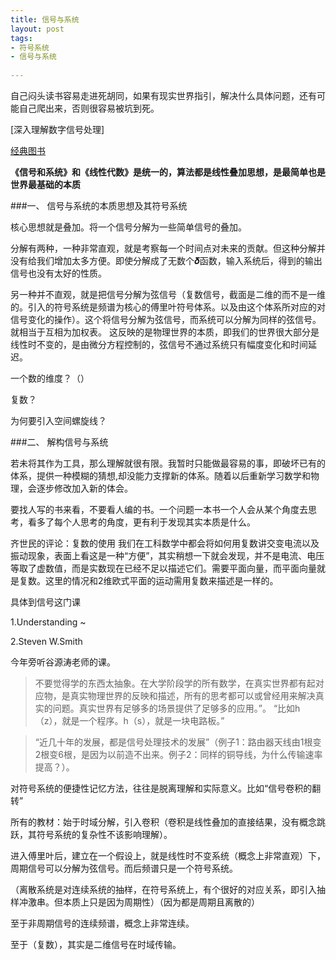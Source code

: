 ```yaml
---
title: 信号与系统
layout: post
tags:
- 符号系统
- 信号与系统
 
---
```


自己闷头读书容易走进死胡同，如果有现实世界指引，解决什么具体问题，还有可能自己爬出来，否则很容易被坑到死。

[深入理解数字信号处理]


[经典图书](http://blog.csdn.net/deepdsp/article/details/7275343)


**《信号和系统》和《线性代数》是统一的，算法都是线性叠加思想，是最简单也是世界最基础的本质**

###一、 信号与系统的本质思想及其符号系统

核心思想就是叠加。将一个信号分解为一些简单信号的叠加。

分解有两种，一种非常直观，就是考察每一个时间点对未来的贡献。但这种分解并没有给我们增加太多方便。即使分解成了无数个𝜹函数，输入系统后，得到的输出信号也没有太好的性质。


另一种并不直观，就是把信号分解为弦信号（复数信号，截面是二维的而不是一维的。引入的符号系统是频谱为核心的傅里叶符号体系。以及由这个体系所对应的对信号变化的操作）。这个将信号分解为弦信号，而系统可以分解为同样的弦信号。 就相当于互相为加权表。
这反映的是物理世界的本质，即我们的世界很大部分是线性时不变的，是由微分方程控制的，弦信号不通过系统只有幅度变化和时间延迟。

一个数的维度？（）

复数？

为何要引入空间螺旋线？

###二、 解构信号与系统

若未将其作为工具，那么理解就很有限。我暂时只能做最容易的事，即破坏已有的体系，提供一种模糊的猜想,却没能力支撑新的体系。随着以后重新学习数学和物理，会逐步修改加入新的体会。

要找人写的书来看，不要看人编的书。一个问题一本书一个人会从某个角度去思考，看多了每个人思考的角度，更有利于发现其实本质是什么。

齐世民的评论：复数的使用
我们在工科数学中都会将如何用复数讲交变电流以及振动现象，表面上看这是一种“方便”，其实稍想一下就会发现，并不是电流、电压等取了虚数值，而是实数现在已经不足以描述它们。需要平面向量，而平面向量就是复数。这里的情况和2维欧式平面的运动需用复数来描述是一样的。

具体到信号这门课
		
1.Understanding ~

2.Steven W.Smith

今年旁听谷源涛老师的课。
>不要觉得学的东西太抽象。在大学阶段学的所有数学，在真实世界都有起对应物，是真实物理世界的反映和描述，所有的思考都可以或曾经用来解决真实的问题。真实世界有足够多的场景提供了足够多的应用。”。
“比如h（z），就是一个程序。h（s），就是一块电路板。”

>“近几十年的发展，都是信号处理技术的发展”（例子1：路由器天线由1根变2根变6根，是因为以前造不出来。例子2：同样的铜导线，为什么传输速率提高？）。

对符号系统的便捷性记忆方法，往往是脱离理解和实际意义。比如“信号卷积的翻转”


所有的教材：始于时域分解，引入卷积（卷积是线性叠加的直接结果，没有概念跳跃，其符号系统的复杂性不该影响理解）。

进入傅里叶后，建立在一个假设上，就是线性时不变系统（概念上非常直观）下，周期信号可以分解为弦信号。而后频谱只是一个符号系统。

（离散系统是对连续系统的抽样，在符号系统上，有个很好的对应关系，即引入抽样冲激串。但本质上只是因为周期性）（因为都是周期且离散的）

至于非周期信号的连续频谱，概念上非常连续。

至于（复数），其实是二维信号在时域传输。



